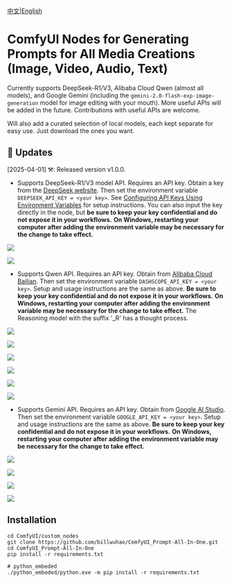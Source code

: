 [中文](README-CN.md)|[English](README.md)

# ComfyUI Nodes for Generating Prompts for All Media Creations (Image, Video, Audio, Text)

Currently supports DeepSeek-R1/V3, Alibaba Cloud Qwen (almost all models), and Google Gemini (including the `gemini-2.0-flash-exp-image-generation` model for image editing with your mouth). More useful APIs will be added in the future.  Contributions with useful APIs are welcome.

Will also add a curated selection of local models, each kept separate for easy use.  Just download the ones you want.

## 📣 Updates

[2025-04-01] ⚒️: Released version v1.0.0.

- Supports DeepSeek-R1/V3 model API.  Requires an API key. Obtain a key from the [DeepSeek website](https://platform.deepseek.com/api_keys). Then set the environment variable `DEEPSEEK_API_KEY = <your key>`. See [Configuring API Keys Using Environment Variables](https://help.aliyun.com/zh/model-studio/developer-reference/configure-api-key-through-environment-variables?spm=a2c4g.11186623.0.0.38b26132lodett#e4cd73d544i3r) for setup instructions.  You can also input the key directly in the node, but **be sure to keep your key confidential and do not expose it in your workflows.**  **On Windows, restarting your computer after adding the environment variable may be necessary for the change to take effect.**

![](https://github.com/billwuhao/ComfyUI_Prompt-All-In-One/blob/main/images/deepseekr1.png)

![](https://github.com/billwuhao/ComfyUI_Prompt-All-In-One/blob/main/images/deepseekv3.png)

- Supports Qwen API.  Requires an API key. Obtain from [Alibaba Cloud Bailian](https://bailian.console.aliyun.com/?spm=a2c4g.11186623.0.0.3f7d7980x2Vg6r&apiKey=1#/api-key).  Then set the environment variable `DASHSCOPE_API_KEY = <your key>`.  Setup and usage instructions are the same as above. **Be sure to keep your key confidential and do not expose it in your workflows.** **On Windows, restarting your computer after adding the environment variable may be necessary for the change to take effect.** The Reasoning model with the suffix '_R' has a thought process.

![](https://github.com/billwuhao/ComfyUI_Prompt-All-In-One/blob/main/images/qwen1.png)

![](https://github.com/billwuhao/ComfyUI_Prompt-All-In-One/blob/main/images/qwen2.png)

![](https://github.com/billwuhao/ComfyUI_Prompt-All-In-One/blob/main/images/qwen3.png)

![](https://github.com/billwuhao/ComfyUI_Prompt-All-In-One/blob/main/images/qwen4.png)

![](https://github.com/billwuhao/ComfyUI_Prompt-All-In-One/blob/main/images/qwen5.png)

![](https://github.com/billwuhao/ComfyUI_Prompt-All-In-One/blob/main/images/qwen6.png)

- Supports Gemini API.  Requires an API key. Obtain from [Google AI Studio](https://aistudio.google.com/app/apikey).  Then set the environment variable `GOOGLE_API_KEY = <your key>`. Setup and usage instructions are the same as above. **Be sure to keep your key confidential and do not expose it in your workflows.** **On Windows, restarting your computer after adding the environment variable may be necessary for the change to take effect.**

![](https://github.com/billwuhao/ComfyUI_Prompt-All-In-One/blob/main/images/gemini1.png)

![](https://github.com/billwuhao/ComfyUI_Prompt-All-In-One/blob/main/images/gemini2.png)

![](https://github.com/billwuhao/ComfyUI_Prompt-All-In-One/blob/main/images/gemini3.png)

![](https://github.com/billwuhao/ComfyUI_Prompt-All-In-One/blob/main/images/gemini4.png)

## Installation

```
cd ComfyUI/custom_nodes
git clone https://github.com/billwuhao/ComfyUI_Prompt-All-In-One.git
cd ComfyUI_Prompt-All-In-One
pip install -r requirements.txt

# python_embeded
./python_embeded/python.exe -m pip install -r requirements.txt
```
<!--
## Acknowledgments

[csm](https://github.com/SesameAILabs/csm) -->
